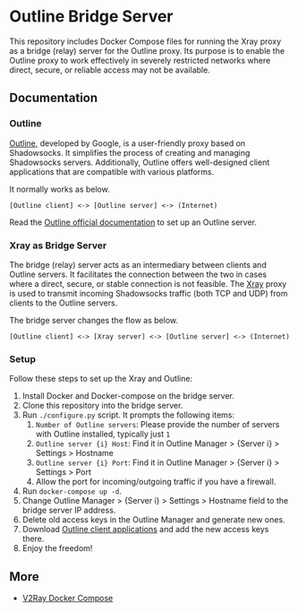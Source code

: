 # Outline Bridge Server

This repository includes Docker Compose files for running the Xray proxy as a bridge (relay) server for the Outline proxy.
Its purpose is to enable the Outline proxy to work effectively in severely restricted networks where direct, secure, or reliable access may not be available.

## Documentation

### Outline

[Outline](https://getoutline.org), developed by Google, is a user-friendly proxy based on Shadowsocks.
It simplifies the process of creating and managing Shadowsocks servers.
Additionally, Outline offers well-designed client applications that are compatible with various platforms.

It normally works as below.

```
[Outline client] <-> [Outline server] <-> (Internet)
```

Read the [Outline official documentation](https://getoutline.org/get-started) to set up an Outline server.

### Xray as Bridge Server

The bridge (relay) server acts as an intermediary between clients and Outline servers.
It facilitates the connection between the two in cases where a direct, secure, or stable connection is not feasible.
The [Xray](https://github.com/XTLS/Xray-core) proxy is used to transmit incoming Shadowsocks traffic (both TCP and UDP) from clients to the Outline servers.

The bridge server changes the flow as below.

```
[Outline client] <-> [Xray server] <-> [Outline server] <-> (Internet)
```

### Setup

Follow these steps to set up the Xray and Outline:

1. Install Docker and Docker-compose on the bridge server.
1. Clone this repository into the bridge server.
1. Run `./configure.py` script. It prompts the following items:
    1. `Number of Outline servers`: Please provide the number of servers with Outline installed, typically just `1`
    1. `Outline server {i} Host`: Find it in Outline Manager > {Server i} > Settings > Hostname
    1. `Outline server {i} Port`: Find it in Outline Manager > {Server i} > Settings > Port
    1. Allow the port for incoming/outgoing traffic if you have a firewall.
1. Run `docker-compose up -d`.
1. Change Outline Manager > {Server i} > Settings > Hostname field to the bridge server IP address.
1. Delete old access keys in the Outline Manager and generate new ones.
1. Download [Outline client applications](https://getoutline.org/get-started/#step-3) and add the new access keys there.
1. Enjoy the freedom!

## More

* [V2Ray Docker Compose](https://github.com/miladrahimi/v2ray-docker-compose)
